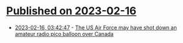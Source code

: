 # [Published on 2023-02-16](index.md)

* [2023-02-16, 03:42:47](https://news.ycombinator.com/item?id=34814717) - [The US Air Force may have shot down an amateur radio pico balloon over Canada](https://www.rtl-sdr.com/the-us-airforce-may-have-shot-down-an-amateur-radio-pico-balloon-over-canada/)
